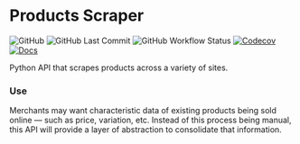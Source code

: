 # Products Scraper

![GitHub](https://img.shields.io/github/license/alazsengul/products-scraper)
![GitHub Last Commit](https://img.shields.io/github/last-commit/alazsengul/products-scraper)
![GitHub Workflow Status](https://img.shields.io/github/workflow/status/alazsengul/products-scraper/python-app)
[![Codecov](https://img.shields.io/codecov/c/github/alazsengul/products-scraper)](https://codecov.io/gh/alazsengul/products-scraper/)
[![Docs](https://img.shields.io/readthedocs/products-scraper)](https://products-scraper.readthedocs.io/en/latest/)

Python API that scrapes products across a variety of sites.

### Use
Merchants may want characteristic data of existing products being sold online — such as price, variation, etc. Instead of this process being manual, this API will provide a layer of abstraction to consolidate that information.
